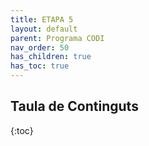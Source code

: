 ```yaml
---
title: ETAPA 5
layout: default
parent: Programa CODI
nav_order: 50
has_children: true
has_toc: true
---
```





## Taula de Continguts
{:toc}
